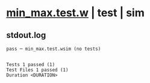 # [min_max.test.w](../../../../../../examples/tests/sdk_tests/math/min_max.test.w) | test | sim

## stdout.log
```log
pass ─ min_max.test.wsim (no tests)
 
 
Tests 1 passed (1)
Test Files 1 passed (1)
Duration <DURATION>
```

